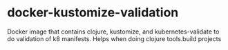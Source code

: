 # docker-kustomize-validation
Docker image that contains clojure, kustomize, and kubernetes-validate to do validation of k8 manifests.  Helps when doing clojure tools.build projects
